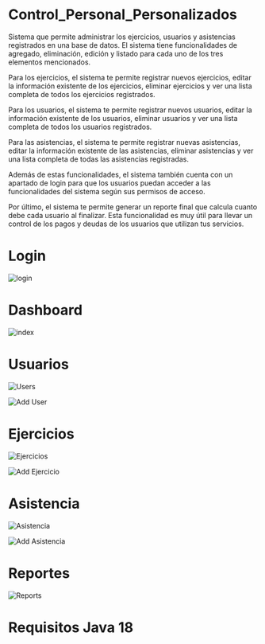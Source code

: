 # Control_Personal_Personalizados

Sistema que permite administrar los ejercicios, usuarios y asistencias registrados en una base de datos. El sistema tiene funcionalidades de agregado, eliminación, edición y listado para cada uno de los tres elementos mencionados.

Para los ejercicios, el sistema te permite registrar nuevos ejercicios, editar la información existente de los ejercicios, eliminar ejercicios y ver una lista completa de todos los ejercicios registrados.

Para los usuarios, el sistema te permite registrar nuevos usuarios, editar la información existente de los usuarios, eliminar usuarios y ver una lista completa de todos los usuarios registrados.

Para las asistencias, el sistema te permite registrar nuevas asistencias, editar la información existente de las asistencias, eliminar asistencias y ver una lista completa de todas las asistencias registradas.

Además de estas funcionalidades, el sistema también cuenta con un apartado de login para que los usuarios puedan acceder a las funcionalidades del sistema según sus permisos de acceso.

Por último, el sistema te permite generar un reporte final que calcula cuanto debe cada usuario al finalizar. Esta funcionalidad es muy útil para llevar un control de los pagos y deudas de los usuarios que utilizan tus servicios.

# Login

![login](https://user-images.githubusercontent.com/103725662/219439698-51508b19-1bea-4edb-8ec9-e8aa996e4632.png)

# Dashboard

![index](https://user-images.githubusercontent.com/103725662/219439732-4d3bedfc-6c0e-4a95-aa5d-712a38ffe31a.png)

# Usuarios

![Users](https://user-images.githubusercontent.com/103725662/219439784-110f214d-a5f4-4ca9-a8e2-f115339d3498.png)

![Add User](https://user-images.githubusercontent.com/103725662/219439885-e044d401-ee34-45a5-89b7-d5d0db2f9b16.png)

# Ejercicios

![Ejercicios](https://user-images.githubusercontent.com/103725662/219439924-633f6477-f70a-41a7-9d6c-d6bfabfaa539.png)

![Add Ejercicio](https://user-images.githubusercontent.com/103725662/219439963-05320c17-00db-4b5e-addb-f3ee3c66adef.png)

# Asistencia

![Asistencia](https://user-images.githubusercontent.com/103725662/219439993-a651c6ac-7d02-44af-ab2e-fe46f566dcd9.png)

![Add Asistencia](https://user-images.githubusercontent.com/103725662/219440017-5b0bd636-b995-404c-8a41-38d5286884a9.png)

# Reportes

![Reports](https://user-images.githubusercontent.com/103725662/219440037-385fb0aa-3f4b-47bd-8029-e71c0d6c649b.png)

# Requisitos Java 18
